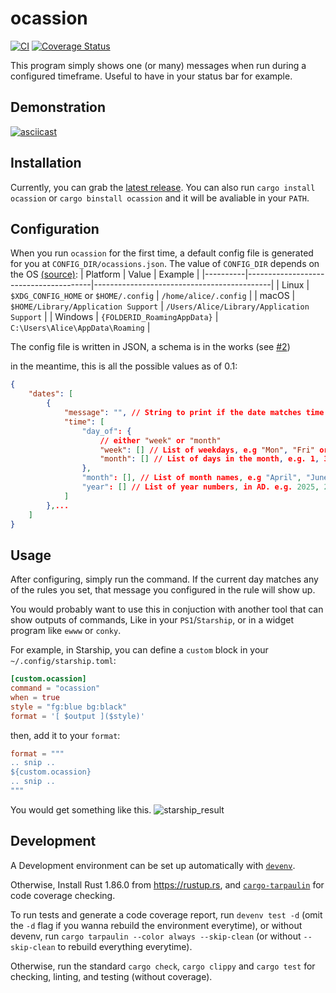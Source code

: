 # ocassion

[![CI](https://github.com/itscrystalline/ocassion/actions/workflows/ci.yaml/badge.svg?branch=main)](https://github.com/itscrystalline/ocassion/actions/workflows/ci.yaml)
[![Coverage Status](https://coveralls.io/repos/github/itscrystalline/ocassion/badge.svg)](https://coveralls.io/github/itscrystalline/ocassion)

This program simply shows one (or many) messages when run during a configured timeframe. Useful to have in your status bar for example.

## Demonstration

[![asciicast](https://asciinema.org/a/E7idEoQNMf1mWaOy7wMw226tC.svg)](https://asciinema.org/a/E7idEoQNMf1mWaOy7wMw226tC)

## Installation

Currently, you can grab the [latest release](https://github.com/itscrystalline/ocassion/releases/latest).
You can also run `cargo install ocassion` or `cargo binstall ocassion` and it will be avaliable in your `PATH`.

## Configuration

When you run `ocassion` for the first time, a default config file is generated for you at `CONFIG_DIR/ocassions.json`.
The value of `CONFIG_DIR` depends on the OS [(source)](https://docs.rs/dirs/latest/dirs/fn.config_dir.html):
| Platform | Value                                 | Example                                    |
|----------|---------------------------------------|--------------------------------------------|
| Linux    | `$XDG_CONFIG_HOME` or `$HOME/.config` | `/home/alice/.config`                      |
| macOS    | `$HOME/Library/Application Support`   | `/Users/Alice/Library/Application Support` |
| Windows  | `{FOLDERID_RoamingAppData}`           | `C:\Users\Alice\AppData\Roaming`           |

The config file is written in JSON, a schema is in the works (see [#2](https://github.com/users/itscrystalline/projects/3/views/1?visibleFields=%5B%22Title%22%2C%22Assignees%22%2C%22Status%22%2C187565926%2C187565928%2C187565927%2C%22Labels%22%2C%22Milestone%22%5D&pane=issue&itemId=108037405&issue=itscrystalline%7Cocassion%7C2))

in the meantime, this is all the possible values as of 0.1:
```json
{
    "dates": [
        {
            "message": "", // String to print if the date matches time
            "time": [
                "day_of": {
                    // either "week" or "month"
                    "week": [] // List of weekdays, e.g "Mon", "Fri" or "Monday", "Friday"
                    "month": [] // List of days in the month, e.g. 1, 3, 31
                },
                "month": [], // List of month names, e.g "April", "June"
                "year": [] // List of year numbers, in AD. e.g. 2025, 2026
            ]
        },...
    ]
}
```

## Usage

After configuring, simply run the command. If the current day matches any of the rules you set, that message you configured in the rule will show up.

You would probably want to use this in conjuction with another tool that can show outputs of commands, Like in your `PS1`/`Starship`, or in a widget program like `ewww` or `conky`.

For example, in Starship, you can define a `custom` block in your `~/.config/starship.toml`:
```toml
[custom.ocassion]
command = "ocassion"
when = true
style = "fg:blue bg:black"
format = '[ $output ]($style)'
```
then, add it to your `format`:
```toml
format = """
.. snip ..
${custom.ocassion}
.. snip ..
"""
```
You would get something like this.
![starship_result](https://github.com/user-attachments/assets/138cc981-30f7-43ac-b33b-34339c2d7445)

## Development

A Development environment can be set up automatically with [`devenv`](https://devenv.sh).

Otherwise, Install Rust 1.86.0 from https://rustup.rs, and [`cargo-tarpaulin`](https://github.com/xd009642/tarpaulin) for code coverage checking.

To run tests and generate a code coverage report, run `devenv test -d` (omit the `-d` flag if you wanna rebuild the environment everytime), or without devenv, run `cargo tarpaulin --color always --skip-clean` (or without `--skip-clean` to rebuild everything everytime).

Otherwise, run the standard `cargo check`, `cargo clippy` and `cargo test` for checking, linting, and testing (without coverage).
